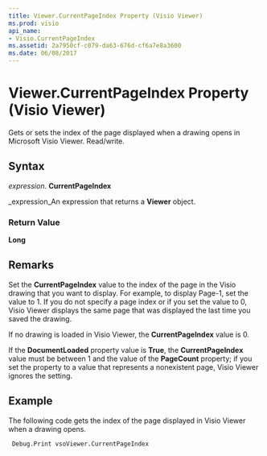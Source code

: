 ```yaml
---
title: Viewer.CurrentPageIndex Property (Visio Viewer)
ms.prod: visio
api_name:
- Visio.CurrentPageIndex
ms.assetid: 2a7950cf-c079-da63-676d-cf6a7e8a3600
ms.date: 06/08/2017
---
```



# Viewer.CurrentPageIndex Property (Visio Viewer)

Gets or sets the index of the page displayed when a drawing opens in Microsoft Visio Viewer. Read/write.


## Syntax

 _expression_. **CurrentPageIndex**

 _expression_An expression that returns a **Viewer** object.


### Return Value

 **Long**


## Remarks

Set the **CurrentPageIndex** value to the index of the page in the Visio drawing that you want to display. For example, to display Page-1, set the value to 1. If you do not specify a page index or if you set the value to 0, Visio Viewer displays the same page that was displayed the last time you saved the drawing.

If no drawing is loaded in Visio Viewer, the **CurrentPageIndex** value is 0.

If the **DocumentLoaded** property value is **True**, the **CurrentPageIndex** value must be between 1 and the value of the **PageCount** property; if you set the property to a value that represents a nonexistent page, Visio Viewer ignores the setting.


## Example

The following code gets the index of the page displayed in Visio Viewer when a drawing opens.


```vb
 Debug.Print vsoViewer.CurrentPageIndex
```


